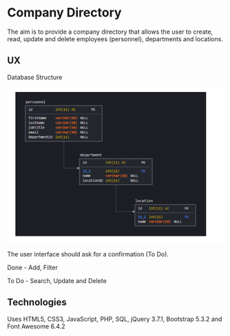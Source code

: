 # Company Directory

The aim is to provide a company directory that allows the user to create, read, update and delete employees (personnel), departments and locations.

## UX

Database Structure

![Database Structure](Data/databasestructure.png)

The user interface should ask for a confirmation (To Do).

Done - Add, Filter

To Do - Search, Update and Delete

## Technologies

Uses HTML5, CSS3, JavaScript, PHP, SQL, jQuery 3.7.1, Bootstrap 5.3.2 and Font Awesome 6.4.2